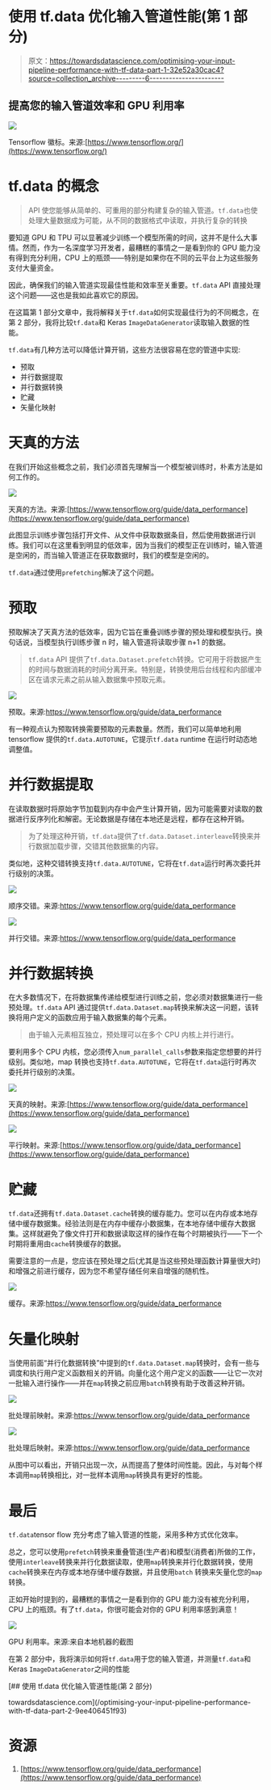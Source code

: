 # 使用 tf.data 优化输入管道性能(第 1 部分)

> 原文：<https://towardsdatascience.com/optimising-your-input-pipeline-performance-with-tf-data-part-1-32e52a30cac4?source=collection_archive---------6----------------------->

## 提高您的输入管道效率和 GPU 利用率

![](img/eb02dbfedaf0b3562ed81d7cd35c1aae.png)

Tensorflow 徽标。来源:[https://www.tensorflow.org/](https://www.tensorflow.org/)

# tf.data 的概念

> API 使您能够从简单的、可重用的部分构建复杂的输入管道。`tf.data`也使处理大量数据成为可能，从不同的数据格式中读取，并执行复杂的转换

要知道 GPU 和 TPU 可以显著减少训练一个模型所需的时间，这并不是什么大事情。然而，作为一名深度学习开发者，最糟糕的事情之一是看到你的 GPU 能力没有得到充分利用，CPU 上的瓶颈——特别是如果你在不同的云平台上为这些服务支付大量资金。

因此，确保我们的输入管道实现最佳性能和效率至关重要。`tf.data` API 直接处理这个问题——这也是我如此喜欢它的原因。

在这篇第 1 部分文章中，我将解释关于`tf.data`如何实现最佳行为的不同概念，在第 2 部分，我将比较`tf.data`和 Keras `ImageDataGenerator`读取输入数据的性能。

`tf.data`有几种方法可以降低计算开销，这些方法很容易在您的管道中实现:

*   预取
*   并行数据提取
*   并行数据转换
*   贮藏
*   矢量化映射

# 天真的方法

在我们开始这些概念之前，我们必须首先理解当一个模型被训练时，朴素方法是如何工作的。

![](img/2a1623ddfe9248c7e530f49f7fbc36c3.png)

天真的方法。来源:[https://www.tensorflow.org/guide/data_performance](https://www.tensorflow.org/guide/data_performance)

此图显示训练步骤包括打开文件、从文件中获取数据条目，然后使用数据进行训练。我们可以在这里看到明显的低效率，因为当我们的模型正在训练时，输入管道是空闲的，而当输入管道正在获取数据时，我们的模型是空闲的。

`tf.data`通过使用`prefetching`解决了这个问题。

# 预取

预取解决了天真方法的低效率，因为它旨在重叠训练步骤的预处理和模型执行。换句话说，当模型执行训练步骤 n 时，输入管道将读取步骤 n+1 的数据。

> `tf.data` API 提供了`tf.data.Dataset.prefetch`转换。它可用于将数据产生的时间与数据消耗的时间分离开来。特别是，转换使用后台线程和内部缓冲区在请求元素之前从输入数据集中预取元素。

![](img/efd4617f3e8b7b02fb80b414f8a0d6e7.png)

预取。来源:https://www.tensorflow.org/guide/data_performance

有一种观点认为预取转换需要预取的元素数量。然而，我们可以简单地利用 tensorflow 提供的`tf.data.AUTOTUNE`，它提示`tf.data` runtime 在运行时动态地调整值。

# 并行数据提取

在读取数据时将原始字节加载到内存中会产生计算开销，因为可能需要对读取的数据进行反序列化和解密。无论数据是存储在本地还是远程，都存在这种开销。

> 为了处理这种开销，`tf.data`提供了`tf.data.Dataset.interleave`转换来并行数据加载步骤，交错其他数据集的内容。

类似地，这种交错转换支持`tf.data.AUTOTUNE`，它将在`tf.data`运行时再次委托并行级别的决策。

![](img/cca60b790ed56e2a35e276b25239e25a.png)

顺序交错。来源:https://www.tensorflow.org/guide/data_performance

![](img/26d0675bf95cced9fbd3c4c756e7b638.png)

并行交错。来源:https://www.tensorflow.org/guide/data_performance

# 并行数据转换

在大多数情况下，在将数据集传递给模型进行训练之前，您必须对数据集进行一些预处理。`tf.data` API 通过提供`tf.data.Dataset.map`转换来解决这一问题，该转换将用户定义的函数应用于输入数据集的每个元素。

> 由于输入元素相互独立，预处理可以在多个 CPU 内核上并行进行。

要利用多个 CPU 内核，您必须传入`num_parallel_calls`参数来指定您想要的并行级别。类似地，map 转换也支持`tf.data.AUTOTUNE`，它将在`tf.data`运行时再次委托并行级别的决策。

![](img/94ebf38f309600ec03192bc69f26eb35.png)

天真的映射。来源:[https://www.tensorflow.org/guide/data_performance](https://www.tensorflow.org/guide/data_performance)

![](img/9a35220322ef674545370757193aa713.png)

平行映射。来源:[https://www.tensorflow.org/guide/data_performance](https://www.tensorflow.org/guide/data_performance)

# 贮藏

`tf.data`还拥有`tf.data.Dataset.cache`转换的缓存能力。您可以在内存或本地存储中缓存数据集。经验法则是在内存中缓存小数据集，在本地存储中缓存大数据集。这样就避免了像文件打开和数据读取这样的操作在每个时期被执行——下一个时期将重用由`cache`转换缓存的数据。

需要注意的一点是，您应该在预处理之后(尤其是当这些预处理函数计算量很大时)和增强之前进行缓存，因为您不希望存储任何来自增强的随机性。

![](img/31b6eb5fcd8cf69f73805d1a403dfb5a.png)

缓存。来源:https://www.tensorflow.org/guide/data_performance

# 矢量化映射

当使用前面“并行化数据转换”中提到的`tf.data.Dataset.map`转换时，会有一些与调度和执行用户定义函数相关的开销。向量化这个用户定义的函数——让它一次对一批输入进行操作——并在`map`转换之前应用`batch`转换有助于改善这种开销。

![](img/1cb11a3c85b93545f3d052ab3e9d9bf2.png)

批处理前映射。来源:https://www.tensorflow.org/guide/data_performance

![](img/0eb6479f161379d3fd7611dcfa9a779c.png)

批处理后映射。来源:https://www.tensorflow.org/guide/data_performance

从图中可以看出，开销只出现一次，从而提高了整体时间性能。因此，与对每个样本调用`map`转换相比，对一批样本调用`map`转换具有更好的性能。

# 最后

`tf.data`tensor flow 充分考虑了输入管道的性能，采用多种方式优化效率。

总之，您可以使用`prefetch`转换来重叠管道(生产者)和模型(消费者)所做的工作，使用`interleave`转换来并行化数据读取，使用`map`转换来并行化数据转换，使用`cache`转换来在内存或本地存储中缓存数据，并且使用`batch` 转换来矢量化您的`map`转换。

正如开始时提到的，最糟糕的事情之一是看到你的 GPU 能力没有被充分利用，CPU 上的瓶颈。有了`tf.data`，你很可能会对你的 GPU 利用率感到满意！

![](img/60d375745fbffcf0883caa45f6afb3e8.png)

GPU 利用率。来源:来自本地机器的截图

在第 2 部分中，我将演示如何将`tf.data`用于您的输入管道，并测量`tf.data`和 Keras `ImageDataGenerator`之间的性能

[](/optimising-your-input-pipeline-performance-with-tf-data-part-2-9ee406451f93) [## 使用 tf.data 优化输入管道性能(第 2 部分)

towardsdatascience.com](/optimising-your-input-pipeline-performance-with-tf-data-part-2-9ee406451f93) 

# 资源

1.  [https://www.tensorflow.org/guide/data_performance](https://www.tensorflow.org/guide/data_performance)